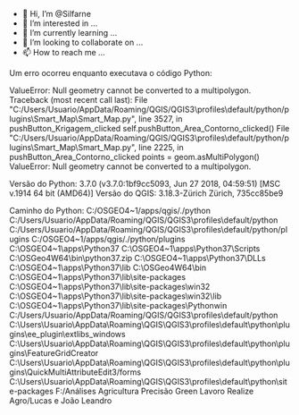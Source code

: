 - 👋 Hi, I’m @Silfarne
- 👀 I’m interested in ...
- 🌱 I’m currently learning ...
- 💞️ I’m looking to collaborate on ...
- 📫 How to reach me ...

<!---
Silfarne/Silfarne is a ✨ special ✨ repository because its `README.md` (this file) appears on your GitHub profile.
You can click the Preview link to take a look at your changes.
--->
Um erro ocorreu enquanto executava o código Python: 

ValueError: Null geometry cannot be converted to a multipolygon. 
Traceback (most recent call last):
  File "C:/Users/Usuario/AppData/Roaming/QGIS/QGIS3\profiles\default/python/plugins\Smart_Map\Smart_Map.py", line 3527, in pushButton_Krigagem_clicked
    self.pushButton_Area_Contorno_clicked()
  File "C:/Users/Usuario/AppData/Roaming/QGIS/QGIS3\profiles\default/python/plugins\Smart_Map\Smart_Map.py", line 2225, in pushButton_Area_Contorno_clicked
    points = geom.asMultiPolygon()
ValueError: Null geometry cannot be converted to a multipolygon.


Versão do Python: 3.7.0 (v3.7.0:1bf9cc5093, Jun 27 2018, 04:59:51) [MSC v.1914 64 bit (AMD64)] 
Versão do QGIS: 3.18.3-Zürich Zürich, 735cc85be9 

Caminho do Python:
C:/OSGEO4~1/apps/qgis/./python
C:/Users/Usuario/AppData/Roaming/QGIS/QGIS3\profiles\default/python
C:/Users/Usuario/AppData/Roaming/QGIS/QGIS3\profiles\default/python/plugins
C:/OSGEO4~1/apps/qgis/./python/plugins
C:\OSGEO4~1\apps\Python37
C:\OSGEO4~1\apps\Python37\Scripts
C:\OSGeo4W64\bin\python37.zip
C:\OSGEO4~1\apps\Python37\DLLs
C:\OSGEO4~1\apps\Python37\lib
C:\OSGeo4W64\bin
C:\OSGEO4~1\apps\Python37\lib\site-packages
C:\OSGEO4~1\apps\Python37\lib\site-packages\win32
C:\OSGEO4~1\apps\Python37\lib\site-packages\win32\lib
C:\OSGEO4~1\apps\Python37\lib\site-packages\Pythonwin
C:/Users/Usuario/AppData/Roaming/QGIS/QGIS3\profiles\default/python
C:\Users\Usuario\AppData\Roaming\QGIS\QGIS3\profiles\default\python\plugins\ee_plugin\extlibs_windows
C:\Users\Usuario\AppData\Roaming\QGIS\QGIS3\profiles\default\python\plugins\FeatureGridCreator
C:\Users\Usuario\AppData\Roaming\QGIS\QGIS3\profiles\default\python\plugins\QuickMultiAttributeEdit3/forms
C:\Users\Usuario\AppData\Roaming\QGIS\QGIS3\profiles\default\python\site-packages
F:/Análises Agricultura Precisão Green Lavoro Realize Agro/Lucas e João Leandro
